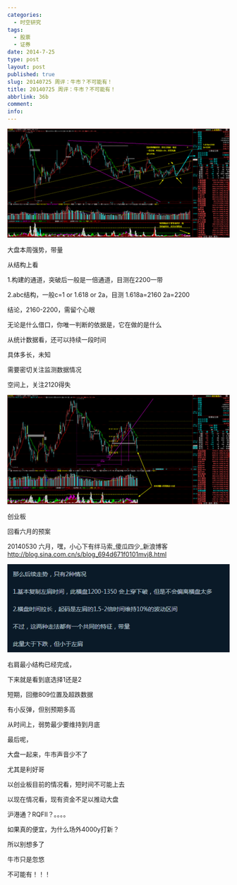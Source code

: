 ```yaml
---
categories:
  - 时空研究
tags:
  - 股票
  - 证券
date: 2014-7-25
type: post
layout: post
published: true
slug: 20140725 周评：牛市？不可能有！
title: 20140725 周评：牛市？不可能有！
abbrlink: 36b
comment:
info:
---
```

![20140725-0](/images/20140725-0.gif)

大盘本周强势，带量

从结构上看

1.构建的通道，突破后一般是一倍通道，目测在2200一带

2.abc结构，一般c=1 or 1.618 or 2a，目测 1.618a=2160   2a=2200

结论，2160-2200，需留个心眼

无论是什么借口，你唯一判断的依据是，它在做的是什么

从统计数据看，还可以持续一段时间

具体多长，未知

需要密切关注监测数据情况

空间上，关注2120得失

![20140725-1](/images/20140725-1.gif)

创业板

回看六月的预案

20140530 六月，嘿，小心下有绊马索_傻瓜四少_新浪博客
http://blog.sina.com.cn/s/blog_694d671f0101mvj8.html

![20140725-2](/images/20140725-2.gif)

右肩最小结构已经完成，

下来就是看到底选择1还是2

短期，回撤809位置及超跌数据

有小反弹，但别预期多高

从时间上，弱势最少要维持到月底


最后呢，

大盘一起来，牛市声音少不了

尤其是利好哥

以创业板目前的情况看，短时间不可能上去

以现在情况看，现有资金不足以推动大盘

沪港通？RQFII？。。。。

如果真的便宜，为什么场外4000y打新？

所以别想多了

牛市只是忽悠

不可能有！！！